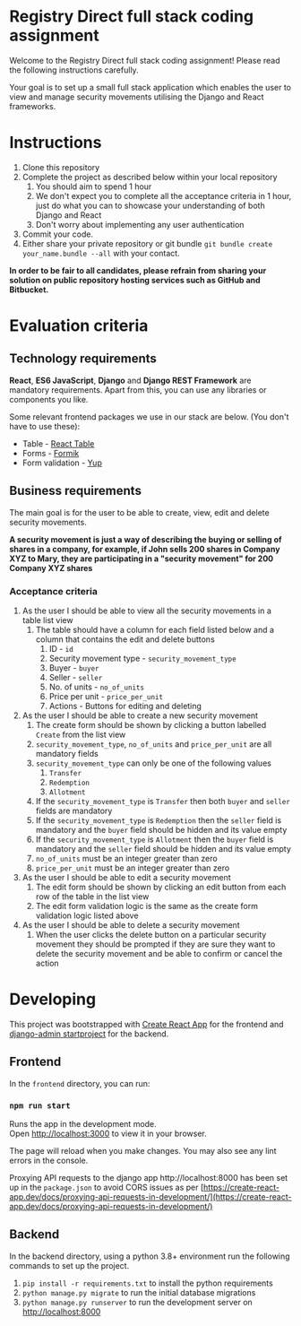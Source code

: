 # Registry Direct full stack coding assignment

Welcome to the Registry Direct full stack coding assignment! Please read the following instructions carefully.

Your goal is to set up a small full stack application which enables the user to view and manage security movements utilising the Django and React frameworks.

# Instructions
1. Clone this repository
2. Complete the project as described below within your local repository
   1. You should aim to spend 1 hour 
   2. We don't expect you to complete all the acceptance criteria in 1 hour, just do what you can to showcase your understanding of both Django and React
   3. Don't worry about implementing any user authentication
3. Commit your code.
4. Either share your private repository or git bundle `git bundle create your_name.bundle --all` with your contact.

**In order to be fair to all candidates, please refrain from sharing your solution on public repository hosting 
services such as GitHub and Bitbucket.**

# Evaluation criteria

## Technology requirements

**React**, **ES6 JavaScript**, **Django** and **Django REST Framework** are mandatory requirements. Apart from this, 
you can use any libraries or components you like.

Some relevant frontend packages we use in our stack are below. (You don't have to use these):
- Table - [React Table](https://www.npmjs.com/package/react-table)
- Forms - [Formik](https://www.npmjs.com/package/formik)
- Form validation - [Yup](https://www.npmjs.com/package/yup)

## Business requirements

The main goal is for the user to be able to create, view, edit and delete security movements.

**A security movement is just a way of describing the buying or selling of shares in a company, for example, if John sells 200 shares in Company XYZ to Mary, they are participating in a "security movement" for 200 Company XYZ shares**

### Acceptance criteria

1. As the user I should be able to view all the security movements in a table list view
   1. The table should have a column for each field listed below and a column that contains the edit and delete buttons
      1. ID - `id`
      2. Security movement type - `security_movement_type`
      3. Buyer - `buyer`
      4. Seller - `seller`
      5. No. of units - `no_of_units`
      6. Price per unit - `price_per_unit`
      7. Actions - Buttons for editing and deleting
2. As the user I should be able to create a new security movement
   1. The create form should be shown by clicking a button labelled `Create` from the list view
   2. `security_movement_type`, `no_of_units` and `price_per_unit` are all mandatory fields
   3. `security_movement_type` can only be one of the following values
      1. `Transfer`
      2. `Redemption`
      3. `Allotment`
   4. If the `security_movement_type` is `Transfer` then both `buyer` and `seller` fields are mandatory
   5. If the `security_movement_type` is `Redemption` then the `seller` field is mandatory and the `buyer` field should be hidden and its value empty
   6. If the `security_movement_type` is `Allotment` then the `buyer` field is mandatory and the `seller` field should be hidden and its value empty
   7. `no_of_units` must be an integer greater than zero
   8. `price_per_unit` must be an integer greater than zero
3. As the user I should be able to edit a security movement
   1. The edit form should be shown by clicking an edit button from each row of the table in the list view
   2. The edit form validation logic is the same as the create form validation logic listed above
4. As the user I should be able to delete a security movement
   1. When the user clicks the delete button on a particular security movement they should be prompted if they are sure they want to delete the security movement and be able to confirm or cancel the action

# Developing

This project was bootstrapped with [Create React App](https://github.com/facebook/create-react-app) for the frontend 
and [django-admin startproject](https://docs.djangoproject.com/en/3.2/ref/django-admin/#startproject) for the backend.

## Frontend
In the `frontend` directory, you can run:

### `npm run start`

Runs the app in the development mode.\
Open [http://localhost:3000](http://localhost:3000) to view it in your browser.

The page will reload when you make changes. You may also see any lint errors in the console.

Proxying API requests to the django app http://localhost:8000 has been set up in the `package.json` to avoid CORS issues as per [https://create-react-app.dev/docs/proxying-api-requests-in-development/](https://create-react-app.dev/docs/proxying-api-requests-in-development/)

## Backend

In the backend directory, using a python 3.8+ environment run the following commands to set up the project.

1. `pip install -r requirements.txt` to install the python requirements
2. `python manage.py migrate` to run the initial database migrations
3. `python manage.py runserver` to run the development server on [http://localhost:8000](http://localhost:8000)
